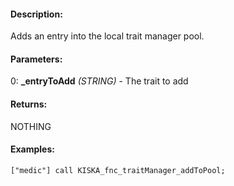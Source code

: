 #### Description:
Adds an entry into the local trait manager pool.

#### Parameters:
0: **_entryToAdd** *(STRING)* - The trait to add

#### Returns:
NOTHING

#### Examples:
```sqf
["medic"] call KISKA_fnc_traitManager_addToPool;
```

